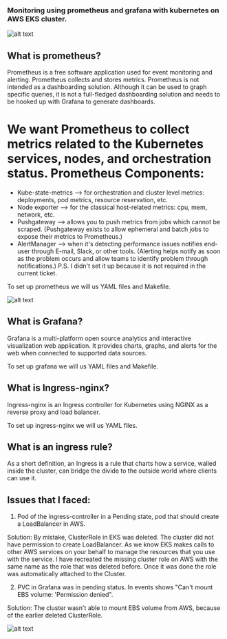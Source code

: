 
### Monitoring using prometheus and grafana with kubernetes on AWS EKS cluster.


![alt text](https://miro.medium.com/max/1400/0*xmJhkI0IbRmbnlcG.png)


## What is prometheus?

Prometheus is a free software application used for event monitoring and alerting. Prometheus collects and stores metrics. Prometheus is not intended as a dashboarding solution. Although it can be used to graph specific queries, it is not a full-fledged dashboarding solution and needs to be hooked up with Grafana to generate dashboards.

# We want Prometheus to collect metrics related to the Kubernetes services, nodes, and orchestration status. Prometheus Components:

- Kube-state-metrics --> for orchestration and cluster level metrics: deployments, pod metrics, resource reservation, etc.
- Node exporter --> for the classical host-related metrics: cpu, mem, network, etc.
- Pushgateway --> allows you to push metrics from jobs which cannot be scraped. (Pushgateway exists to allow ephemeral and batch jobs to expose their metrics to Prometheus.)
- AlertManager --> when it's detecting performance issues notifies end-user through E-mail, Slack, or other tools. (Alerting helps notify as soon as the problem occurs and allow teams to identify problem through notifications.) P.S. I didn't set it up because it is not required in the current ticket.

To set up prometheus we will us YAML files and Makefile.


![alt text](https://www.google.com/url?sa=i&url=https%3A%2F%2Fwww.whitelabeldevelopers.tech%2Fgrafana&psig=AOvVaw1lBJJeCNOCbpz8ljPurBCh&ust=1638328077083000&source=images&cd=vfe&ved=0CAsQjRxqFwoTCPi4v-6Nv_QCFQAAAAAdAAAAABAE)


## What is Grafana?

Grafana is a multi-platform open source analytics and interactive visualization web application. It provides charts, graphs, and alerts for the web when connected to supported data sources.

To set up grafana we will us YAML files and Makefile.

## What is Ingress-nginx?

Ingress-nginx is an Ingress controller for Kubernetes using NGINX as a reverse proxy and load balancer.

To set up ingress-nginx we will us YAML files.

## What is an ingress rule?

As a short definition, an Ingress is a rule that charts how a service, walled inside the cluster, can bridge the divide to the outside world where clients can use it.



## Issues that I faced:

1. Pod of the ingress-controller in a Pending state, pod that should create a LoadBalancer in AWS.

Solution: By mistake, ClusterRole in EKS was deleted. The cluster did not have permission to create LoadBalancer. As we know EKS makes calls to other AWS services on your behalf to manage the resources that you use with the service. I have recreated the missing cluster role on AWS with the same name as the role that was deleted before. Once it was done the role was automatically attached to the Cluster.

2. PVC in Grafana was in pending status. In events shows "Can't mount EBS volume: 'Permission denied".

Solution: The cluster wasn't able to mount EBS volume from AWS, because of the earlier deleted ClusterRole.



![alt text](https://www.google.com/url?sa=i&url=https%3A%2F%2Fmedium.com%2Favmconsulting-blog%2Fhow-to-monitor-kubernetes-cluster-with-prometheus-and-grafana-8ec7e060896f&psig=AOvVaw0P1nzghEaS8EGPf8cHhMYi&ust=1638328658824000&source=images&cd=vfe&ved=0CAsQjRxqFwoTCLibr72Qv_QCFQAAAAAdAAAAABAJ)

